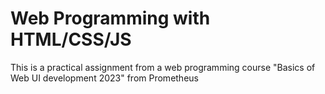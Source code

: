 # Web Programming with HTML/CSS/JS
This is a practical assignment from a web programming course "Basics of Web UI development 2023" from Prometheus

